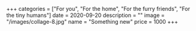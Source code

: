 +++
categories = ["For you", "For the home", "For the furry friends", "For the tiny humans"]
date = 2020-09-20
description = ""
image = "/images/collage-8.jpg"
name = "Something new"
price = 1000
+++
